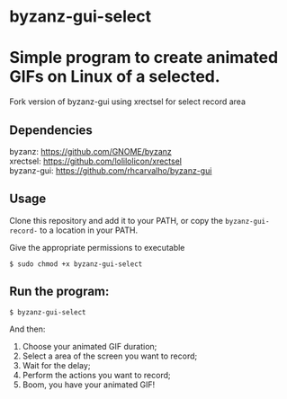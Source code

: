 # byzanz-gui-select

# Simple program to create animated GIFs on Linux of a selected.

Fork version of byzanz-gui using xrectsel for select record area

## Dependencies

byzanz: https://github.com/GNOME/byzanz  
xrectsel: https://github.com/lolilolicon/xrectsel   
byzanz-gui: https://github.com/rhcarvalho/byzanz-gui  


## Usage

Clone this repository and add it to your PATH, or copy the `byzanz-gui-record-` to a location in your PATH.

Give the appropriate permissions to executable
```console
$ sudo chmod +x byzanz-gui-select
```

## Run the program:

```console
$ byzanz-gui-select
```

And then:

1. Choose your animated GIF duration;
2. Select a area of the screen you want to record;
3. Wait for the delay;
4. Perform the actions you want to record;
5. Boom, you have your animated GIF!
